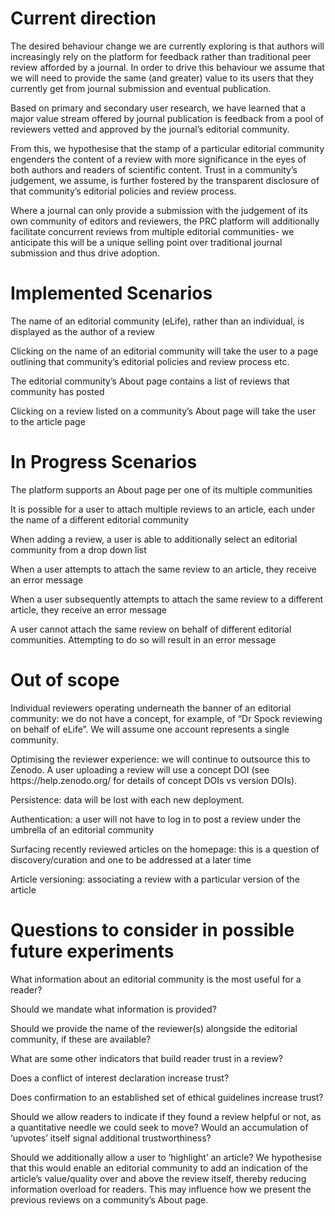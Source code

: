# Current direction

The desired behaviour change we are currently exploring is that authors will increasingly rely on the platform for feedback rather than traditional peer review afforded by a journal. In order to drive this behaviour we assume that we will need to provide the same (and greater) value to its users that they currently get from journal submission and eventual publication.

Based on primary and secondary user research, we have learned that a major value stream offered by journal publication is feedback from a pool of reviewers vetted and approved by the journal’s editorial community.

From this, we hypothesise that the stamp of a particular editorial community engenders the content of a review with more significance in the eyes of both authors and readers of scientific content. Trust in a community’s judgement, we assume, is further fostered by the transparent disclosure of that community’s editorial policies and review process.

Where a journal can only provide a submission with the judgement of its own community of editors and reviewers, the PRC platform will additionally facilitate concurrent reviews from multiple editorial communities- we anticipate this will be a unique selling point over traditional journal submission and thus drive adoption.

# Implemented Scenarios

The name of an editorial community (eLife), rather than an individual, is displayed as the author of a review

Clicking on the name of an editorial community will take the user to a page outlining that community’s editorial policies and review process etc.

The editorial community’s About page contains a list of reviews that community has posted

Clicking on a review listed on a community’s About page will take the user to the article page

# In Progress Scenarios

The platform supports an About page per one of its multiple communities

It is possible for a user to attach multiple reviews to an article, each under the name of a different editorial community

When adding a review, a user is able to additionally select an editorial community from a drop down list

When a user attempts to attach the same review to an article, they receive an error message

When a user subsequently attempts to attach the same review to a different article, they receive an error message

A user cannot attach the same review on behalf of different editorial communities. Attempting to do so will result in an error message

# Out of scope

Individual reviewers operating underneath the banner of an editorial community: we do not have a concept, for example, of “Dr Spock reviewing on behalf of eLife”. We will assume one account represents a single community.

Optimising the reviewer experience: we will continue to outsource this to Zenodo. A user uploading a review will use a concept DOI (see https&#x3A;//help.zenodo.org/ for details of concept DOIs vs version DOIs).

Persistence: data will be lost with each new deployment.

Authentication: a user will not have to log in to post a review under the umbrella of an editorial community

Surfacing recently reviewed articles on the homepage: this is a question of discovery/curation and one to be addressed at a later time

Article versioning: associating a review with a particular version of the article

# Questions to consider in possible future experiments 

What information about an editorial community is the most useful for a reader?

Should we mandate what information is provided?

Should we provide the name of the reviewer(s) alongside the editorial community, if these are available?

What are some other indicators that build reader trust in a review?

Does a conflict of interest declaration increase trust?

Does confirmation to an established set of ethical guidelines increase trust?

Should we allow readers to indicate if they found a review helpful or not, as a quantitative needle we could seek to move? Would an accumulation of ‘upvotes’ itself signal additional trustworthiness?

Should we additionally allow a user to ‘highlight’ an article? We hypothesise that this would enable an editorial community to add an indication of the article’s value/quality over and above the review itself, thereby reducing information overload for readers. This may influence how we present the previous reviews on a community’s About page.
